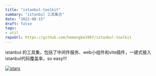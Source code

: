 ```yaml
---
title: "istanbul-toolkit"
summary: "istanbul 工具集合"
date: "2022-08-15"
draft: false
tags:
- util
repoUrl: https://github.com/hemengke1997/istanbul-toolkit
---
```


istanbul 的工具集，包括了中间件服务、web小组件和vite插件，一键式接入istanbul代码覆盖率，so easy!!!

[![stars](https://img.shields.io/github/stars/hemengke1997/istanbul-toolkit.svg?style=social&label=Stars)](https://github.com/hemengke1997/istanbul-toolkit)
